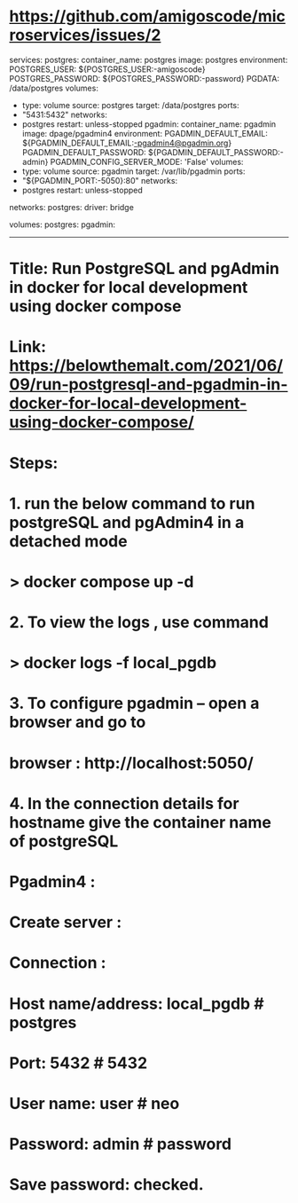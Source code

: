 # https://github.com/amigoscode/microservices/issues/2
services:
postgres:
container_name: postgres
image: postgres
environment:
POSTGRES_USER: ${POSTGRES_USER:-amigoscode}
POSTGRES_PASSWORD: ${POSTGRES_PASSWORD:-password}
PGDATA: /data/postgres
volumes:
- type: volume
source: postgres
target: /data/postgres
ports:
- "5431:5432"
networks:
- postgres
restart: unless-stopped
pgadmin:
container_name: pgadmin
image: dpage/pgadmin4
environment:
PGADMIN_DEFAULT_EMAIL: ${PGADMIN_DEFAULT_EMAIL:-pgadmin4@pgadmin.org}
PGADMIN_DEFAULT_PASSWORD: ${PGADMIN_DEFAULT_PASSWORD:-admin}
PGADMIN_CONFIG_SERVER_MODE: 'False'
volumes:
- type: volume
source: pgadmin
target: /var/lib/pgadmin
ports:
- "${PGADMIN_PORT:-5050}:80"
networks:
- postgres
restart: unless-stopped

networks:
postgres:
driver: bridge

volumes:
postgres:
pgadmin:

----------------------------------------------------

# Title: Run PostgreSQL and pgAdmin in docker for local development using docker compose
# Link: https://belowthemalt.com/2021/06/09/run-postgresql-and-pgadmin-in-docker-for-local-development-using-docker-compose/
# Steps:
# 1. run the below command to run postgreSQL and pgAdmin4 in a detached mode
# > docker compose up -d
# 2. To view the logs , use command
# > docker logs -f local_pgdb
# 3. To configure pgadmin – open a browser and go to
# browser : http://localhost:5050/
# 4. In the connection details for hostname give the container name of postgreSQL
# Pgadmin4 :
#   Create server :
#     Connection :
#       Host name/address: local_pgdb # postgres
#       Port: 5432 # 5432
#       User name: user # neo
#       Password: admin # password
#       Save password: checked.